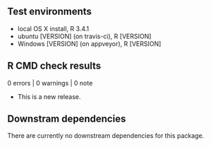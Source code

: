 ## Test environments
* local OS X install, R 3.4.1
* ubuntu [VERSION] (on travis-ci), R [VERSION]
* Windows [VERSION] (on appveyor), R [VERSION]

## R CMD check results

0 errors | 0 warnings | 0 note

* This is a new release.

## Downstram dependencies
There are currently no downstream dependencies for this package.

